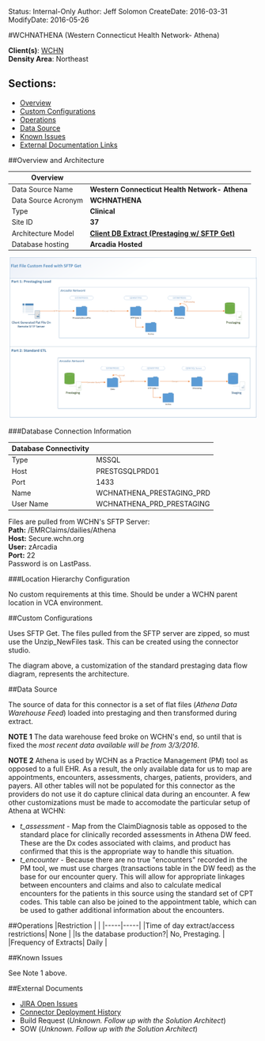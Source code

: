 Status: Internal-Only
Author: Jeff Solomon
CreateDate: 2016-03-31
ModifyDate: 2016-05-26


#WCHNATHENA (Western Connecticut Health Network- Athena)

**Client(s)**: [WCHN](../WCHN.md)  
**Density Area**: Northeast   

## Sections:
* [Overview](#overview-and-architecture)
* [Custom Configurations](#custom-configurations)
* [Operations](#operations)
* [Data Source](#data-source)
* [Known Issues](#known-issues)
* [External Documentation Links](#external-documents)

##Overview and Architecture

| Overview ||
|-----|-----|
| Data Source Name| **Western Connecticut Health Network- Athena** |
| Data Source Acronym| **WCHNATHENA** |
| Type | **Clinical** |
| Site ID | **37** |
| Architecture Model | [**Client DB Extract (Prestaging w/ SFTP Get)**](../../Tech_Delivery/Standard-Implementations/Client-DB-Extract-Prestaging-SFTP-Get.md)|
| Database hosting | **Arcadia Hosted** |


<a href="../../../img/ConnectorArchitecture-Prestaging-with-SFTP-Get.png">![](../../img/ConnectorArchitecture-Prestaging-with-SFTP-Get.png)</a>

###Database Connection Information  

|Database Connectivity||
|-----|-----|
|Type|MSSQL|
|Host|PRESTGSQLPRD01|
|Port|1433|
|Name|WCHNATHENA_PRESTAGING_PRD|
|User Name|WCHNATHENA_PRD_PRESTAGING|  
 
Files are pulled from WCHN's SFTP Server:  
**Path:** /EMRClaims/dailies/Athena  
**Host:** Secure.wchn.org  
**User:** zArcadia  
**Port:** 22  
Password is on LastPass.   


###Location Hierarchy Configuration

No custom requirements at this time. Should be under a WCHN parent location in VCA environment. 

##Custom Configurations

Uses SFTP Get. The files pulled from the SFTP server are zipped, so must use the Unzip_NewFiles task.  This can be created using the connector studio.

The diagram above, a customization of the standard prestaging data flow diagram, represents the architecture.  


##Data Source

The source of data for this connector is a set of flat files (*Athena Data Warehouse Feed*) loaded into prestaging and then transformed during extract.   

**NOTE 1** The data warehouse feed broke on WCHN's end, so until that is fixed the *most recent data available will be from 3/3/2016*.  

**NOTE 2** Athena is used by WCHN as a Practice Management (PM) tool as opposed to a full EHR. As a result, the only available data for us to map are appointments, encounters, assessments, charges, patients, providers, and payers.  All other tables will not be populated for this connector as the providers do not use it do capture clinical data during an encounter.  A few other customizations must be made to accomodate the particular setup of Athena at WCHN:   

* *t_assessment* - Map from the ClaimDiagnosis table as opposed to the standard place for clinically recorded assessments in Athena DW feed.  These are the Dx codes associated with claims, and product has confirmed that this is the appropriate way to handle this situation.  
* *t_encounter* - Because there are no true "encounters" recorded in the PM tool, we must use charges (transactions table in the DW feed) as the base for our encounter query.   This will allow for appropriate linkages between encounters and claims and also to calculate medical encounters for the patients in this source using the standard set of CPT codes.  This table can also be joined to the appointment table, which can be used to gather additional information about the encounters. 


##Operations
|Restriction | |
|-----|-----|
|Time of day extract/access restrictions| None |
|Is the database production?| No, Prestaging.  |
|Frequency of Extracts| Daily |

##Known Issues

See Note 1 above. 

##External Documents
- [JIRA Open Issues](https://jira.arcadiasolutions.com/issues/?jql=(labels%20%3D%20WCHNATHENA%20or%20%22Data%20Source%20Acronym%22%20~%20WCHNATHENA)%20and%20status%20!%3D%20Closed)
- [Connector Deployment History](https://github.com/arcadia/qdw/wiki/connector-version)
- Build Request (*Unknown. Follow up with the Solution Architect*)
- SOW (*Unknown. Follow up with the Solution Architect*)